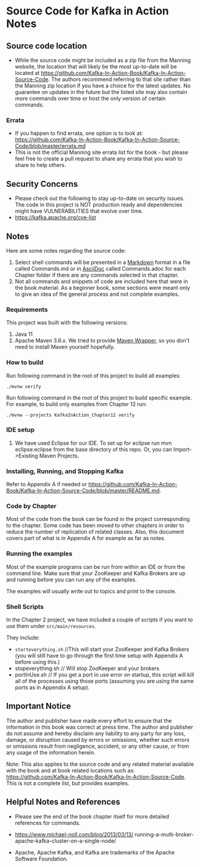# Source Code for Kafka in Action Notes

## Source code location
* While the source code might be included as a zip file from the Manning website, the location that will likely be the most up-to-date will be located at https://github.com/Kafka-In-Action-Book/Kafka-In-Action-Source-Code. The authors recommend referring to that site rather than the Manning zip location if you have a choice for the latest updates. No guarantee on updates in the future but the listed site may also contain more commands over time or host the only version of certain commands.


### Errata

* If you happen to find errata, one option is to look at: https://github.com/Kafka-In-Action-Book/Kafka-In-Action-Source-Code/blob/master/errata.md
* This is not the official Manning site errata list for the book - but please feel free to create a pull request to share any errata that you wish to share to help others.

## Security Concerns
* Please check out the following to stay up-to-date on security issues. The code in this project is NOT production ready and dependencies might have VULNERABILITIES that evolve over time.
* https://kafka.apache.org/cve-list


## Notes

Here are some notes regarding the source code:

1. Select shell commands will be presented in a [Markdown](https://daringfireball.net/projects/markdown/syntax) format in a file called Commands.md or in [AsciiDoc](https://docs.asciidoctor.org/asciidoc/latest/) called Commands.adoc for each Chapter folder if there are any commands selected in that chapter.
2. Not all commands and snippets of code are included here that were in the book material. As a beginner book, some sections were meant only to give an idea of the general process and not complete examples.

### Requirements
This project was built with the following versions:

1. Java 11 
2. Apache Maven 3.6.x.
We tried to provide [Maven Wrapper](https://github.com/takari/maven-wrapper), so you don't need to install Maven yourself hopefully.

### How to build

Run following command in the root of this project to build all examples:

    ./mvnw verify 

Run following command in the root of this project to build specific example.
For example, to build only examples from Chapter 12 run:

    ./mvnw --projects KafkaInAction_Chapter12 verify

### IDE setup
 
1. We have used Eclipse for our IDE. To set up for eclipse run mvn eclipse:eclipse from the base directory of this repo. Or, you can Import->Existing Maven Projects.


### Installing, Running, and Stopping Kafka
Refer to Appendix A if needed or https://github.com/Kafka-In-Action-Book/Kafka-In-Action-Source-Code/blob/master/README.md.


### Code by Chapter
Most of the code from the book can be found in the project corresponding to the chapter. Some code has been moved to other chapters in order to reduce the number of replication of related classes. Also, this document covers part of what is in Appendix A for example as far as notes.
 
### Running the examples
 
Most of the example programs can be run from within an IDE or from the command line. Make sure that your ZooKeeper and Kafka Brokers are up and running before you can run any of the examples.

The examples will usually write out to topics and print to the console.

### Shell Scripts

In the Chapter 2 project, we have included a couple of scripts if you want to use them under `src/main/resources`.

They include:

* `starteverything.sh` //This will start your ZooKeeper and Kafka Brokers (you will still have to go through the first time setup with Appendix A before using this.)
* stopeverything.sh // Will stop ZooKeeper and your brokers
* portInUse.sh // If you get a port in use error on startup, this script will kill all of the processes using those ports (assuming you are using the same ports as in Appendix A setup).
	
## Important Notice

The author and publisher have made every effort to ensure that the information in this book was correct at press time. The author and publisher do not assume and hereby disclaim any
liability to any party for any loss, damage, or disruption caused by errors or omissions, whether
such errors or omissions result from negligence, accident, or any other cause, or from any usage
of the information herein. 

Note: This also applies to the source code and any related material available with the book and at book related locations such as: https://github.com/Kafka-In-Action-Book/Kafka-In-Action-Source-Code. This is not a complete list, but provides examples.

## Helpful Notes and References
* Please see the end of the book chapter itself for more detailed references for commands.
* https://www.michael-noll.com/blog/2013/03/13/running-a-multi-broker-apache-kafka-cluster-on-a-single-node/



* Apache, Apache Kafka, and Kafka are trademarks of the Apache Software Foundation.